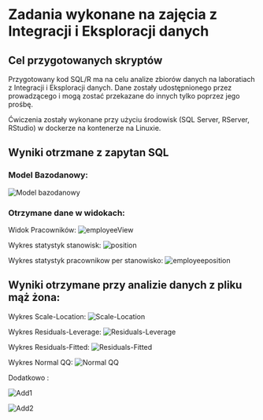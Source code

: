 # Zadania wykonane na zajęcia z Integracji i Eksploracji danych

## Cel przygotowanych skryptów 

Przygotowany kod SQL/R ma na celu analize zbiorów danych na laboratiach z Integracji i Eksploracji danych. Dane zostały udostępnionego przez prowadzącego i mogą zostać przekazane do innych tylko poprzez jego prośbę. 

Ćwiczenia zostały wykonane przy użyciu środowisk (SQL Server, RServer, RStudio) w dockerze na kontenerze na Linuxie. 


## Wyniki otrzmane z zapytan SQL

### Model Bazodanowy:
 
![Model bazodanowy][databasemodel]

[databasemodel]: https://github.com/konraddysput/HurtowniaDanychSzpital/raw/master/Hurtownia%20danych/zdjecia/StrukturaBazodanowa.PNG "Model Bazodanowy"


### Otrzymane dane w widokach:

Widok Pracowników: 
![employeeView][employeeView]

[employeeView]: https://github.com/konraddysput/HurtowniaDanychSzpital/raw/master/Hurtownia%20danych/zdjecia/WidokPracownikow.PNG "employeeView"


Wykres statystyk stanowisk: 
![position][position]

[position]: https://github.com/konraddysput/HurtowniaDanychSzpital/raw/master/Hurtownia%20danych/zdjecia/WidokStatystykiStanowisk.PNG "position"


Wykres statystyk pracownikow per stanowisko: 
![employeeposition][employeeposition]

[employeeposition]: https://github.com/konraddysput/HurtowniaDanychSzpital/raw/master/Hurtownia%20danych/zdjecia/WidokStatystykPracownikStanowisko.PNG "employeeposition"



## Wyniki otrzymane przy analizie danych z pliku mąż żona:


Wykres Scale-Location: 
![Scale-Location][scaleLocation]

[scaleLocation]: https://github.com/konraddysput/HurtowniaDanychSzpital/raw/master/RScripts/zdjecia/scale-location.jpg "Scale-Location"



Wykres Residuals-Leverage: 
![Residuals-Leverage][residualsLeverage]

[residualsLeverage]: https://github.com/konraddysput/HurtowniaDanychSzpital/raw/master/RScripts/zdjecia/residuals-leverage.jpg "Residuals-Leverage"



Wykres Residuals-Fitted: 
![Residuals-Fitted][residualsFitted]

[residualsFitted]: https://github.com/konraddysput/HurtowniaDanychSzpital/raw/master/RScripts/zdjecia/residuals-fitted.jpg "Residuals-Fitted"


Wykres Normal QQ: 
![Normal QQ][normalqq]

[normalqq]: https://github.com/konraddysput/HurtowniaDanychSzpital/raw/master/RScripts/zdjecia/normalqq.jpg "Normal QQ"


Dodatkowo : 

![Add1][add1]

[add1]: https://github.com/konraddysput/HurtowniaDanychSzpital/raw/master/RScripts/zdjecia/add1.jpg "Add1"

![Add2][add1]

[add2]: https://github.com/konraddysput/HurtowniaDanychSzpital/raw/master/RScripts/zdjecia/add2.jpg "Add2"

